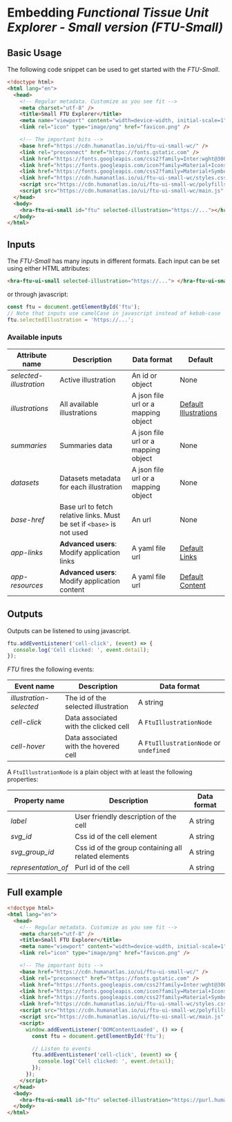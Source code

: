 # Embedding _Functional Tissue Unit Explorer - Small version (FTU-Small)_

## Basic Usage

The following code snippet can be used to get started with the _FTU-Small_.

```html
<!doctype html>
<html lang="en">
  <head>
    <!-- Regular metadata. Customize as you see fit -->
    <meta charset="utf-8" />
    <title>Small FTU Explorer</title>
    <meta name="viewport" content="width=device-width, initial-scale=1" />
    <link rel="icon" type="image/png" href="favicon.png" />

    <!-- The important bits -->
    <base href="https://cdn.humanatlas.io/ui/ftu-ui-small-wc/" />
    <link rel="preconnect" href="https://fonts.gstatic.com" />
    <link href="https://fonts.googleapis.com/css2?family=Inter:wght@300;400;500&display=swap" rel="stylesheet" />
    <link href="https://fonts.googleapis.com/icon?family=Material+Icons" rel="stylesheet" />
    <link href="https://fonts.googleapis.com/css2?family=Material+Symbols+Outlined:opsz,wght,FILL,GRAD@20..48,100..700,0..1,-50..200" rel="stylesheet" />
    <link href="https://cdn.humanatlas.io/ui/ftu-ui-small-wc/styles.css" rel="stylesheet" />
    <script src="https://cdn.humanatlas.io/ui/ftu-ui-small-wc/polyfills.js" defer></script>
    <script src="https://cdn.humanatlas.io/ui/ftu-ui-small-wc/main.js" defer></script>
  </head>
  <body>
    <hra-ftu-ui-small id="ftu" selected-illustration="https://..."></hra-ftu-ui-small>
  </body>
</html>
```

## Inputs

The _FTU-Small_ has many inputs in different formats. Each input can be set using either HTML attributes:

```html
<hra-ftu-ui-small selected-illustration="https://..."> </hra-ftu-ui-small>
```

or through javascript:

```js
const ftu = document.getElementById('ftu');
// Note that inputs use camelCase in javascript instead of kebab-case
ftu.selectedIllustration = 'https://...';
```

### Available inputs

| Attribute name          | Description                                                           | Data format                         | Default                                                                                                                                 |
| ----------------------- | --------------------------------------------------------------------- | ----------------------------------- | --------------------------------------------------------------------------------------------------------------------------------------- |
| _selected-illustration_ | Active illustration                                                   | An id or object                     | None                                                                                                                                    |
| _illustrations_         | All available illustrations                                           | A json file url or a mapping object | [Default Illustrations](https://cdn.humanatlas.io/digital-objects/graph/2d-ftu-illustrations/latest/assets/2d-ftu-illustrations.jsonld) |
| _summaries_             | Summaries data                                                        | A json file url or a mapping object | None                                                                                                                                    |
| _datasets_              | Datasets metadata for each illustration                               | A json file url or a mapping object | None                                                                                                                                    |
| _base-href_             | Base url to fetch relative links. Must be set if `<base>` is not used | An url                              | None                                                                                                                                    |
| _app-links_             | **Advanced users**: Modify application links                          | A yaml file url                     | [Default Links](./src/assets/links.yml)                                                                                                 |
| _app-resources_         | **Advanced users**: Modify application content                        | A yaml file url                     | [Default Content](./src/assets/resources.yml)                                                                                           |

## Outputs

Outputs can be listened to using javascript.

```js
ftu.addEventListener('cell-click', (event) => {
  console.log('Cell clicked: ', event.detail);
});
```

_FTU_ fires the following events:

| Event name              | Description                           | Data format                            |
| ----------------------- | ------------------------------------- | -------------------------------------- |
| _illustration-selected_ | The id of the selected illustration   | A string                               |
| _cell-click_            | Data associated with the clicked cell | A `FtuIllustrationNode`                |
| _cell-hover_            | Data associated with the hovered cell | A `FtuIllustrationNode` or `undefined` |

A `FtuIllustrationNode` is a plain object with at least the following properties:

| Property name       | Description                                         | Data format |
| ------------------- | --------------------------------------------------- | ----------- |
| _label_             | User friendly description of the cell               | A string    |
| _svg_id_            | Css id of the cell element                          | A string    |
| _svg_group_id_      | Css id of the group containing all related elements | A string    |
| _representation_of_ | Purl id of the cell                                 | A string    |

## Full example

```html
<!doctype html>
<html lang="en">
  <head>
    <!-- Regular metadata. Customize as you see fit -->
    <meta charset="utf-8" />
    <title>Small FTU Explorer</title>
    <meta name="viewport" content="width=device-width, initial-scale=1" />
    <link rel="icon" type="image/png" href="favicon.png" />

    <!-- The important bits -->
    <base href="https://cdn.humanatlas.io/ui/ftu-ui-small-wc/" />
    <link rel="preconnect" href="https://fonts.gstatic.com" />
    <link href="https://fonts.googleapis.com/css2?family=Inter:wght@300;400;500&display=swap" rel="stylesheet" />
    <link href="https://fonts.googleapis.com/icon?family=Material+Icons" rel="stylesheet" />
    <link href="https://fonts.googleapis.com/css2?family=Material+Symbols+Outlined:opsz,wght,FILL,GRAD@20..48,100..700,0..1,-50..200" rel="stylesheet" />
    <link href="https://cdn.humanatlas.io/ui/ftu-ui-small-wc/styles.css" rel="stylesheet" />
    <script src="https://cdn.humanatlas.io/ui/ftu-ui-small-wc/polyfills.js" defer></script>
    <script src="https://cdn.humanatlas.io/ui/ftu-ui-small-wc/main.js" defer></script>
    <script>
      window.addEventListener('DOMContentLoaded', () => {
        const ftu = document.getElementById('ftu');

        // Listen to events
        ftu.addEventListener('cell-click', (event) => {
          console.log('Cell clicked: ', event.detail);
        });
      });
    </script>
  </head>
  <body>
    <hra-ftu-ui-small id="ftu" selected-illustration="https://purl.humanatlas.io/2d-ftu/kidney-ascending-thin-loop-of-henle"> </hra-ftu-ui-small>
  </body>
</html>
```
